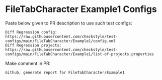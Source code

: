# FileTabCharacter Example1 Configs
Paste below given to PR description to use such test configs:
```
Diff Regression config: https://raw.githubusercontent.com/checkstyle/test-configs/main/FileTabCharacter/Example1/config.xml
Diff Regression projects: https://raw.githubusercontent.com/checkstyle/test-configs/main/FileTabCharacter/Example1/list-of-projects.properties
```
Make comment in PR:
```
Github, generate report for FileTabCharacter/Example1
```
